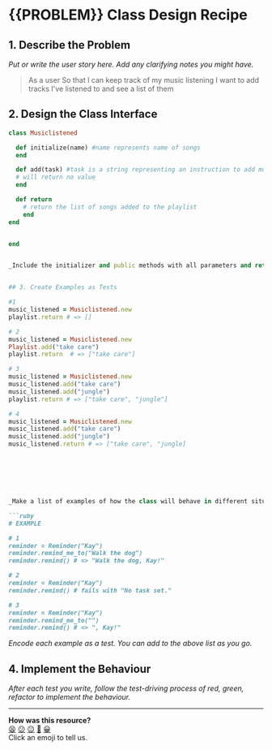 # {{PROBLEM}} Class Design Recipe

## 1. Describe the Problem

_Put or write the user story here. Add any clarifying notes you might have._

> As a user
> So that I can keep track of my music listening
I want to add tracks I've listened to and see a list of them 

## 2. Design the Class Interface

```ruby
class Musiclistened 

  def initialize(name) #name represents name of songs 
  end 

  def add(task) #task is a string representing an instruction to add music 
  # will return no value 
  end

  def return 
    # return the list of songs added to the playlist
    end 
end 


end 


_Include the initializer and public methods with all parameters and return values._


## 3. Create Examples as Tests

#1
music_listened = Musiclistened.new
playlist.return # => []

# 2
music_listened = Musiclistened.new
Playlist.add("take care")
playlist.return  # => ["take care"]

# 3
music_listened = Musiclistened.new
music_listened.add("take care")
music_listened.add("jungle")
playlist.return # => ["take care", "jungle"]

# 4
music_listened = Musiclistened.new
music_listened.add("take care")
music_listened.add("jungle")
music_listened.return # => ["take care", "jungle]







_Make a list of examples of how the class will behave in different situations._

```ruby
# EXAMPLE

# 1
reminder = Reminder("Kay")
reminder.remind_me_to("Walk the dog")
reminder.remind() # => "Walk the dog, Kay!"

# 2
reminder = Reminder("Kay")
reminder.remind() # fails with "No task set."

# 3
reminder = Reminder("Kay")
reminder.remind_me_to("")
reminder.remind() # => ", Kay!"
```

_Encode each example as a test. You can add to the above list as you go._

## 4. Implement the Behaviour

_After each test you write, follow the test-driving process of red, green, refactor to implement the behaviour._


<!-- BEGIN GENERATED SECTION DO NOT EDIT -->

---

**How was this resource?**  
[😫](https://airtable.com/shrUJ3t7KLMqVRFKR?prefill_Repository=makersacademy/golden-square&prefill_File=resources/single_class_recipe_template.md&prefill_Sentiment=😫) [😕](https://airtable.com/shrUJ3t7KLMqVRFKR?prefill_Repository=makersacademy/golden-square&prefill_File=resources/single_class_recipe_template.md&prefill_Sentiment=😕) [😐](https://airtable.com/shrUJ3t7KLMqVRFKR?prefill_Repository=makersacademy/golden-square&prefill_File=resources/single_class_recipe_template.md&prefill_Sentiment=😐) [🙂](https://airtable.com/shrUJ3t7KLMqVRFKR?prefill_Repository=makersacademy/golden-square&prefill_File=resources/single_class_recipe_template.md&prefill_Sentiment=🙂) [😀](https://airtable.com/shrUJ3t7KLMqVRFKR?prefill_Repository=makersacademy/golden-square&prefill_File=resources/single_class_recipe_template.md&prefill_Sentiment=😀)  
Click an emoji to tell us.

<!-- END GENERATED SECTION DO NOT EDIT -->